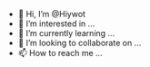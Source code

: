 - 👋 Hi, I’m @Hiywot
- 👀 I’m interested in ...
- 🌱 I’m currently learning ...
- 💞️ I’m looking to collaborate on ...
- 📫 How to reach me ...

<!---
Hiywot/Hiywot is a ✨ special ✨ repository because its `README.md` (this file) appears on your GitHub profile.
You can click the Preview link to take a look at your changes.
--->

